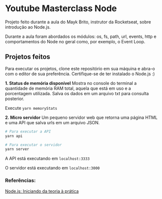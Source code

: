# Youtube Masterclass Node
Projeto feito durante a aula do Mayk Brito, instrutor da Rocketseat, sobre introdução ao Node.js.

Durante a aula foram abordados os módulos: os, fs, path, url, events, http e comportamentos do Node no geral como, por exemplo, o Event Loop.

## Projetos feitos
Para executar os projetos, clone este repositório em sua máquina e abra-o com o editor de sua preferência. Certifique-se de ter instalado o Node.js :)

**1. Status de memória disponível**
Mostra no console do terminal a quantidade de memória RAM total, aquela que está em uso e a porcentagem utilizada. Salva os dados em um arquivo txt para consulta posterior. 

Execute `yarn memoryStats`

**2. Micro servidor**
Um pequeno servidor web que retorna uma página HTML e uma API que salva urls em um arquivo JSON. 

```bash
# Para executar a API
yarn api

# Para executar o servidor
yarn server
```

A API está executando em `localhost:3333`

O servidor está executando em `localhost:3000`

### Referências:
[Node.js: Iniciando da teoria à prática](https://www.youtube.com/watch?v=DiXbJL3iWVs&list=PL85ITvJ7FLogMzb2s6K5wKpQK2nL76vUK&index=5&t=577s)